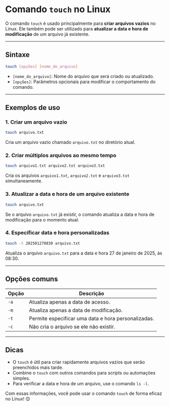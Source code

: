 # Comando `touch` no Linux

O comando `touch` é usado principalmente para **criar arquivos vazios** no Linux. Ele também pode ser utilizado para **atualizar a data e hora de modificação** de um arquivo já existente.

---

## Sintaxe
```bash
touch [opções] [nome_do_arquivo]
```
- `[nome_do_arquivo]`: Nome do arquivo que será criado ou atualizado.
- `[opções]`: Parâmetros opcionais para modificar o comportamento do comando.

---

## Exemplos de uso

### 1. **Criar um arquivo vazio**
```bash
touch arquivo.txt
```
Cria um arquivo vazio chamado `arquivo.txt` no diretório atual.

### 2. **Criar múltiplos arquivos ao mesmo tempo**
```bash
touch arquivo1.txt arquivo2.txt arquivo3.txt
```
Cria os arquivos `arquivo1.txt`, `arquivo2.txt` e `arquivo3.txt` simultaneamente.

### 3. **Atualizar a data e hora de um arquivo existente**
```bash
touch arquivo.txt
```
Se o arquivo `arquivo.txt` já existir, o comando atualiza a data e hora de modificação para o momento atual.

### 4. **Especificar data e hora personalizadas**
```bash
touch -t 202501270830 arquivo.txt
```
Atualiza o arquivo `arquivo.txt` para a data e hora 27 de janeiro de 2025, às 08:30.

---

## Opções comuns

| Opção  | Descrição                                            |
|--------|------------------------------------------------------|
| `-a`   | Atualiza apenas a data de acesso.                   |
| `-m`   | Atualiza apenas a data de modificação.              |
| `-t`   | Permite especificar uma data e hora personalizadas. |
| `-c`   | Não cria o arquivo se ele não existir.              |

---

## Dicas
- O `touch` é útil para criar rapidamente arquivos vazios que serão preenchidos mais tarde.
- Combine o `touch` com outros comandos para scripts ou automações simples.
- Para verificar a data e hora de um arquivo, use o comando `ls -l`.

Com essas informações, você pode usar o comando `touch` de forma eficaz no Linux! 😊
